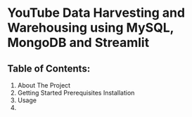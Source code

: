 YouTube Data Harvesting and Warehousing 
  using MySQL, MongoDB and Streamlit
==========================================================================

Table of Contents:
------------------
1. About The Project
2. Getting Started
         Prerequisites
         Installation
4. Usage
5. 
